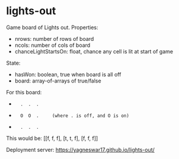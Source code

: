 # lights-out

Game board of Lights out.
 Properties:
 
  - nrows: number of rows of board
  - ncols: number of cols of board
  - chanceLightStartsOn: float, chance any cell is lit at start of game
 
 State:
  - hasWon: boolean, true when board is all off
  - board: array-of-arrays of true/false
 
For this board:
 -       .  .  .
 -       O  O  .     (where . is off, and O is on)
 -       .  .  .

This would be: [[f, f, f], [t, t, f], [f, f, f]]

Deployment server: https://yagneswar17.github.io/lights-out/
